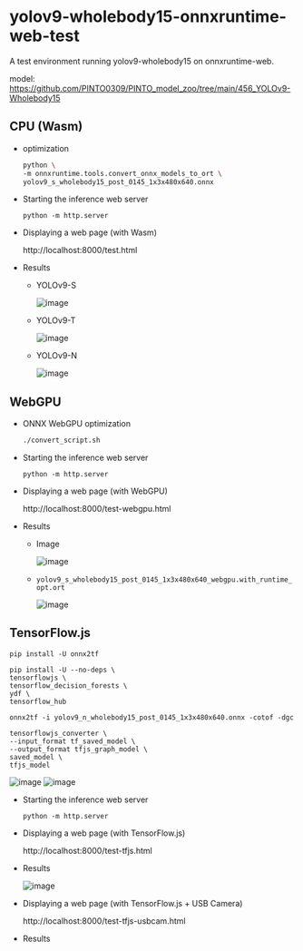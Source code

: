 # yolov9-wholebody15-onnxruntime-web-test
A test environment running yolov9-wholebody15 on onnxruntime-web.

model: https://github.com/PINTO0309/PINTO_model_zoo/tree/main/456_YOLOv9-Wholebody15

## CPU (Wasm)

- optimization
    ```bash
    python \
    -m onnxruntime.tools.convert_onnx_models_to_ort \
    yolov9_s_wholebody15_post_0145_1x3x480x640.onnx
    ```

- Starting the inference web server
    ```
    python -m http.server
    ```

- Displaying a web page (with Wasm)

    http://localhost:8000/test.html

- Results

    - YOLOv9-S

        ![image](https://github.com/user-attachments/assets/ff29a8e0-3ee3-4b23-8208-a6e80b1bfaff)

    - YOLOv9-T

        ![image](https://github.com/user-attachments/assets/200c0f69-17f7-4023-9f51-6c1747d1da9f)

    - YOLOv9-N

        ![image](https://github.com/user-attachments/assets/673fa82f-d7ef-4142-93ac-2e612a888c10)

## WebGPU

- ONNX WebGPU optimization
    ```bash
    ./convert_script.sh
    ```

- Starting the inference web server
    ```
    python -m http.server
    ```

- Displaying a web page (with WebGPU)

    http://localhost:8000/test-webgpu.html

- Results

    - Image

        ![image](https://github.com/user-attachments/assets/b6fa6393-6e54-4a9b-a7a0-261599ee0cf4)

    - `yolov9_s_wholebody15_post_0145_1x3x480x640_webgpu.with_runtime_opt.ort`

        ![image](https://github.com/user-attachments/assets/a044c104-3c37-4547-99de-5444bc0f9d71)

## TensorFlow.js

```
pip install -U onnx2tf

pip install -U --no-deps \
tensorflowjs \
tensorflow_decision_forests \
ydf \
tensorflow_hub

onnx2tf -i yolov9_n_wholebody15_post_0145_1x3x480x640.onnx -cotof -dgc

tensorflowjs_converter \
--input_format tf_saved_model \
--output_format tfjs_graph_model \
saved_model \
tfjs_model
```
![image](https://github.com/user-attachments/assets/23930019-854e-4346-b502-e7a051f3b7d2)
![image](https://github.com/user-attachments/assets/f6a24109-5dd6-421d-a7c8-06b29ae45843)

- Starting the inference web server
    ```
    python -m http.server
    ```

- Displaying a web page (with TensorFlow.js)

    http://localhost:8000/test-tfjs.html

- Results

    ![image](https://github.com/user-attachments/assets/3b5115a1-d241-44b0-b6d5-16f4dcd67e94)

- Displaying a web page (with TensorFlow.js + USB Camera)

    http://localhost:8000/test-tfjs-usbcam.html

- Results

